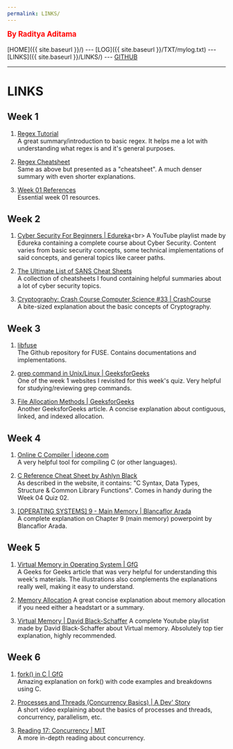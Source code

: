 ```yaml
---
permalink: LINKS/
---
```

<span style="color:red; font-weight:bold; font-size:larger;">By Raditya Aditama</span>
<br><br>
[HOME]({{ site.baseurl }}/) ---
[LOG]({{ site.baseurl }}/TXT/mylog.txt) ---
[LINKS]({{ site.baseurl }}/LINKS/) ---
[GITHUB](https://github.com/ratama98/os222)
<br>
<hr>

# LINKS

## Week 1
1. [Regex Tutorial](https://medium.com/factory-mind/regex-tutorial-a-simple-cheatsheet-by-examples-649dc1c3f285)<br>
A great summary/introduction to basic regex. 
It helps me a lot with understanding what regex is and it's general purposes.

2. [Regex Cheatsheet](https://cheatography.com/davechild/cheat-sheets/regular-expressions/)<br>
Same as above but presented as a "cheatsheet". 
A much denser summary with even shorter explanations.

3. [Week 01 References](https://osp4diss.vlsm.org/W01-02.html)<br>
Essential week 01 resources.

## Week 2
1. [Cyber Security For Beginners | Edureka](https://www.youtube.com/watch?v=nzZkKoREEGo&list=PL9ooVrP1hQOGPQVeapGsJCktzIO4DtI4_)<br>
A YouTube playlist made by Edureka containing a complete course about Cyber Security. 
Content varies from basic security concepts, some technical implementations of said concepts, and general topics like career paths.

2. [The Ultimate List of SANS Cheat Sheets](https://www.sans.org/blog/the-ultimate-list-of-sans-cheat-sheets/)<br>
A collection of cheatsheets I found containing helpful summaries about a lot of cyber security topics.

3. [Cryptography: Crash Course Computer Science #33 | CrashCourse](https://youtu.be/jhXCTbFnK8o)<br>
A bite-sized explanation about the basic concepts of Cryptography.

## Week 3
1. [libfuse](https://github.com/libfuse/libfuse)<br>
The Github repository for FUSE. Contains documentations and implementations.

2. [grep command in Unix/Linux | GeeksforGeeks](https://www.geeksforgeeks.org/grep-command-in-unixlinux/)<br>
One of the week 1 websites I revisited for this week's quiz. Very helpful for studying/reviewing grep commands.

3. [File Allocation Methods | GeeksforGeeks](https://www.geeksforgeeks.org/file-allocation-methods/)<br>
Another GeeksforGeeks article. A concise explanation about contiguous, linked, and indexed allocation.

## Week 4
1. [Online C Compiler | ideone.com](https://ideone.com/l/c)<br>
A very helpful tool for compiling C (or other languages).

2. [C Reference Cheat Sheet by Ashlyn Black](https://cheatography.com/ashlyn-black/cheat-sheets/c-reference/)<br>
As described in the website, it contains: "C Syntax, Data Types, Structure & Common Library Functions". Comes in handy during the Week 04 Quiz 02.

3. [[OPERATING SYSTEMS] 9 - Main Memory | Blancaflor Arada](https://www.youtube.com/watch?v=IFimg7yibU8)<br>
A complete explanation on Chapter 9 (main memory) powerpoint by Blancaflor Arada.

## Week 5
1. [Virtual Memory in Operating System | GfG](https://www.geeksforgeeks.org/virtual-memory-in-operating-system/)<br>
A Geeks for Geeks article that was very helpful for understanding this week's materials. The illustrations also complements the explanations really well, making it easy to understand.

2. [Memory Allocation](https://www.cs.uah.edu/~rcoleman/Common/C_Reference/MemoryAlloc.html)
A great concise explanation about memory allocation if you need either a headstart or a summary.

3. [Virtual Memory | David Black-Schaffer](https://www.youtube.com/watch?v=qcBIvnQt0Bw&list=PLiwt1iVUib9s2Uo5BeYmwkDFUh70fJPxX&index=1)
A complete Youtube playlist made by David Black-Schaffer about Virtual memory. Absolutely top tier explanation, highly recommended.

## Week 6
1. [fork() in C | GfG](https://www.geeksforgeeks.org/fork-system-call/)<br>
Amazing explanation on fork() with code examples and breakdowns using C.

2. [Processes and Threads (Concurrency Basics) | A Dev' Story](https://www.youtube.com/watch?v=Wv7mzX8w3jI)<br>
A short video explaining about the basics of processes and threads, concurrency, parallelism, etc.

3. [Reading 17: Concurrency | MIT](https://web.mit.edu/6.005/www/fa14/classes/17-concurrency/)<br>
A more in-depth reading about concurrency.
